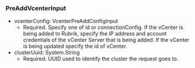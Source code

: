 ### PreAddVcenterInput


- vcenterConfig: VcenterPreAddConfigInput
  - Required. Specify one of id or connectionConfig. If the vCenter is being added to Rubrik, specify the IP address and account credentials of the vCenter Server that is being added. If the vCenter is being updated specify the id of vCenter.
- clusterUuid: System.String
  - Required. UUID used to identify the cluster the request goes to.
